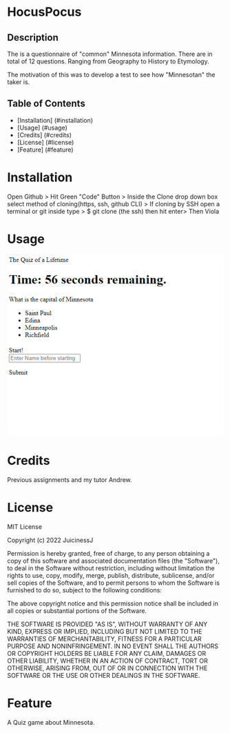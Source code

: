 # HocusPocus

## Description

The is a questionnaire of "common" Minnesota information. There are in total of 12 questions. Ranging from Geography to History to Etymology.

The motivation of this was to develop a test to see how "Minnesotan" the taker is. 

## Table of Contents

- [Installation] (#installation)
- [Usage] (#usage)
- [Credits] (#credits)
- [License] (#license)
- [Feature] (#feature)

# Installation

Open Github > Hit Green "Code" Button > Inside the Clone drop down box select method of cloning(https, ssh, github CLI) > If cloning by SSH open a terminal or git inside type > $ git clone (the ssh) then hit enter> Then Viola

# Usage

![group](./assets/Capture.PNG)

# Credits

Previous assignments and my tutor Andrew. 

# License

MIT License

Copyright (c) 2022 JuicinessJ

Permission is hereby granted, free of charge, to any person obtaining a copy
of this software and associated documentation files (the "Software"), to deal
in the Software without restriction, including without limitation the rights
to use, copy, modify, merge, publish, distribute, sublicense, and/or sell
copies of the Software, and to permit persons to whom the Software is
furnished to do so, subject to the following conditions:

The above copyright notice and this permission notice shall be included in all
copies or substantial portions of the Software.

THE SOFTWARE IS PROVIDED "AS IS", WITHOUT WARRANTY OF ANY KIND, EXPRESS OR
IMPLIED, INCLUDING BUT NOT LIMITED TO THE WARRANTIES OF MERCHANTABILITY,
FITNESS FOR A PARTICULAR PURPOSE AND NONINFRINGEMENT. IN NO EVENT SHALL THE
AUTHORS OR COPYRIGHT HOLDERS BE LIABLE FOR ANY CLAIM, DAMAGES OR OTHER
LIABILITY, WHETHER IN AN ACTION OF CONTRACT, TORT OR OTHERWISE, ARISING FROM,
OUT OF OR IN CONNECTION WITH THE SOFTWARE OR THE USE OR OTHER DEALINGS IN THE
SOFTWARE.

# Feature

A Quiz game about Minnesota.